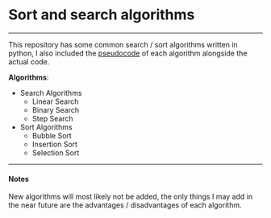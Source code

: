 # Sort and search algorithms

---

This repository has some common search / sort algorithms written in python, I also included the [pseudocode](https://en.wikipedia.org/wiki/Pseudocode) of each algorithm alongside the actual code.

**Algorithms**:

* Search Algorithms
  * Linear Search
  * Binary Search
  * Step Search
* Sort Algorithms
  * Bubble Sort
  * Insertion Sort
  * Selection Sort

---

#### Notes

New algorithms will most likely not be added, the only things I may add in the near future are the advantages / disadvantages of each algorithm.